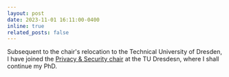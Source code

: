```yaml
---
layout: post
date: 2023-11-01 16:11:00-0400
inline: true
related_posts: false
---
```


Subsequent to the chair's relocation to the Technical University of Dresden, I
have joined the [Privacy & Security
chair](https://tu-dresden.de/ing/informatik/sya/ps/chair) at the TU Dresdesn,
where I shall continue my PhD.
